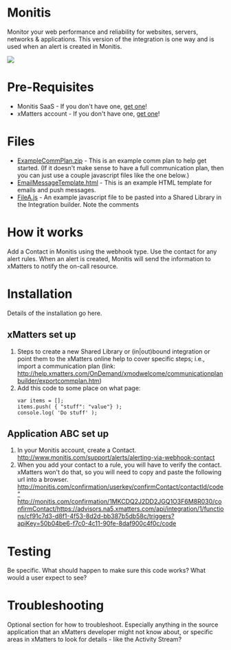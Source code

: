 
# Monitis
Monitor your web performance and reliability for websites, servers, networks & applications.  This version of the integration is one way and is used when an alert is created in Monitis.  

<kbd>
  <img src="https://github.com/xmatters/xMatters-Labs/raw/master/media/disclaimer.png">
</kbd>

# Pre-Requisites
* Monitis SaaS - If you don't have one, [get one](http://www.monitis.com)!
* xMatters account - If you don't have one, [get one](https://www.xmatters.com)!

# Files
* [ExampleCommPlan.zip](ExampleCommPlan.zip) - This is an example comm plan to help get started. (If it doesn't make sense to have a full communication plan, then you can just use a couple javascript files like the one below.)
* [EmailMessageTemplate.html](EmailMessageTemplate.html) - This is an example HTML template for emails and push messages. 
* [FileA.js](FileA.js) - An example javascript file to be pasted into a Shared Library in the Integration builder. Note the comments

# How it works
Add a Contact in Monitis using the webhook type.  Use the contact for any alert rules.  When an alert is created, Monitis will send the information to xMatters to notify the on-call resource.

# Installation
Details of the installation go here. 

## xMatters set up
1. Steps to create a new Shared Library or (in|out)bound integration or point them to the xMatters online help to cover specific steps; i.e., import a communication plan (link: http://help.xmatters.com/OnDemand/xmodwelcome/communicationplanbuilder/exportcommplan.htm)
2. Add this code to some place on what page:
   ```
   var items = [];
   items.push( { "stuff": "value"} );
   console.log( 'Do stuff' );
   ```


## Application ABC set up
1. In your Monitis account, create a Contact.  http://www.monitis.com/support/alerts/alerting-via-webhook-contact
2. When you add your contact to a rule, you will have to verify the contact.  xMatters won't do that, so you will need to copy and paste the following url into a browser.
http://monitis.com/confirmation/userkey/confirmContact/contactId/code”
http://monitis.com/confirmation/1MKCDQ2J2DD2JGQ1O3F6M8R030/confirmContact/https://advisors.na5.xmatters.com/api/integration/1/functions/cf91c7d3-d8f1-4f53-8d2d-bb387b5db58c/triggers?apiKey=50b04be6-f7c0-4c11-90fe-8daf900c4f0c/code


# Testing
Be specific. What should happen to make sure this code works? What would a user expect to see? 

# Troubleshooting
Optional section for how to troubleshoot. Especially anything in the source application that an xMatters developer might not know about, or specific areas in xMatters to look for details - like the Activity Stream? 
